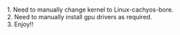 <br/>1. Need to manually change kernel to Linux-cachyos-bore.
<br/>2. Need to manually install gpu drivers as required.
<br/>3. Enjoy!!
